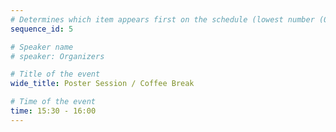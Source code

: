 ```yaml
---
# Determines which item appears first on the schedule (lowest number (0) appears first)
sequence_id: 5

# Speaker name
# speaker: Organizers

# Title of the event
wide_title: Poster Session / Coffee Break

# Time of the event
time: 15:30 - 16:00
---
```

